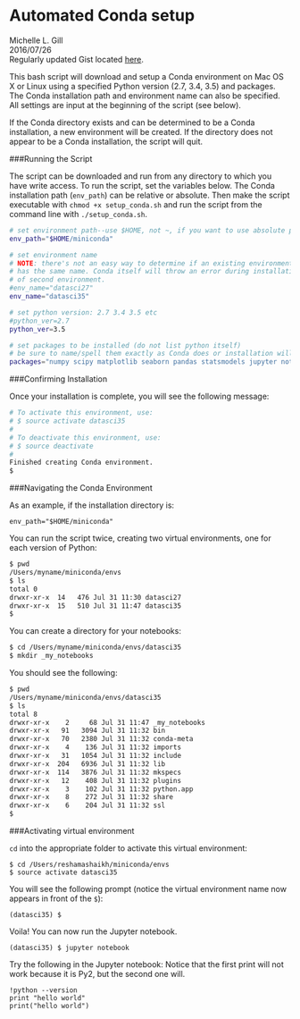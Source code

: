 # Automated Conda setup

Michelle L. Gill  
2016/07/26  
Regularly updated Gist located [here](https://gist.github.com/mlgill/4302c24ad1c8999577fd2f6cd03d8d2b/edit).

This bash script will download and setup a Conda environment on Mac OS X or Linux using a specified Python version (2.7, 3.4, 3.5) and packages. The Conda installation path and environment name can also be specified. All settings are input at the beginning of the script (see below).

If the Conda directory exists and can be determined to be a Conda installation, a new environment will be created. If the directory does not appear to be a Conda installation, the script will quit.

###Running the Script

The script can be downloaded and run from any directory to which you have write access. To run the script, set the variables below. The Conda installation path (`env_path`) can be relative or absolute. Then make the script executable with `chmod +x setup_conda.sh` and run the script from the command line with `./setup_conda.sh`.


```bash
# set environment path--use $HOME, not ~, if you want to use absolute path
env_path="$HOME/miniconda"

# set environment name
# NOTE: there's not an easy way to determine if an existing environment
# has the same name. Conda itself will throw an error during installation
# of second environment.
#env_name="datasci27"
env_name="datasci35"

# set python version: 2.7 3.4 3.5 etc
#python_ver=2.7
python_ver=3.5

# set packages to be installed (do not list python itself)
# be sure to name/spell them exactly as Conda does or installation will fail
packages="numpy scipy matplotlib seaborn pandas statsmodels jupyter notebook nbconvert dill sqlalchemy BeautifulSoup4 html5lib lxml"
```

###Confirming Installation

Once your installation is complete, you will see the following message:
```bash
# To activate this environment, use:
# $ source activate datasci35
#
# To deactivate this environment, use:
# $ source deactivate
#
Finished creating Conda environment.
$
```

###Navigating the Conda Environment

As an example, if the installation directory is:
```
env_path="$HOME/miniconda"
```

You can run the script twice, creating two virtual environments, one for each version of Python:
```bash
$ pwd
/Users/myname/miniconda/envs
$ ls
total 0
drwxr-xr-x  14   476 Jul 31 11:30 datasci27
drwxr-xr-x  15   510 Jul 31 11:47 datasci35
$
```

You can create a directory for your notebooks:
```bash
$ cd /Users/myname/miniconda/envs/datasci35
$ mkdir _my_notebooks
```

You should see the following:  
```bash
$ pwd
/Users/myname/miniconda/envs/datasci35
$ ls
total 8
drwxr-xr-x    2     68 Jul 31 11:47 _my_notebooks
drwxr-xr-x   91   3094 Jul 31 11:32 bin
drwxr-xr-x   70   2380 Jul 31 11:32 conda-meta
drwxr-xr-x    4    136 Jul 31 11:32 imports
drwxr-xr-x   31   1054 Jul 31 11:32 include
drwxr-xr-x  204   6936 Jul 31 11:32 lib
drwxr-xr-x  114   3876 Jul 31 11:32 mkspecs
drwxr-xr-x   12    408 Jul 31 11:32 plugins
drwxr-xr-x    3    102 Jul 31 11:32 python.app
drwxr-xr-x    8    272 Jul 31 11:32 share
drwxr-xr-x    6    204 Jul 31 11:32 ssl
$
```

###Activating virtual environment

`cd` into the appropriate folder to activate this virtual environment:
```
$ cd /Users/reshamashaikh/miniconda/envs
$ source activate datasci35
```

You will see the following prompt (notice the virtual environment name now appears in front of the `$`):
```
(datasci35) $ 
```

Voila!  You can now run the Jupyter notebook.
```
(datasci35) $ jupyter notebook
```

Try the following in the Jupyter notebook:
Notice that the first print will not work because it is Py2, but the second one will.  
```
!python --version
print "hello world"
print("hello world")
```


